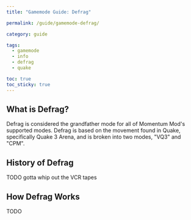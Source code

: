```yaml
---
title: "Gamemode Guide: Defrag"

permalink: /guide/gamemode-defrag/

category: guide

tags:
  - gamemode
  - info
  - defrag
  - quake

toc: true
toc_sticky: true
---
```


## What is Defrag?

Defrag is considered the grandfather mode for all of Momentum Mod's supported modes. Defrag is based on the movement found in Quake, specifically Quake 3 Arena, and is broken into two modes, "VQ3" and "CPM".

## History of Defrag

TODO gotta whip out the VCR tapes

## How Defrag Works

TODO